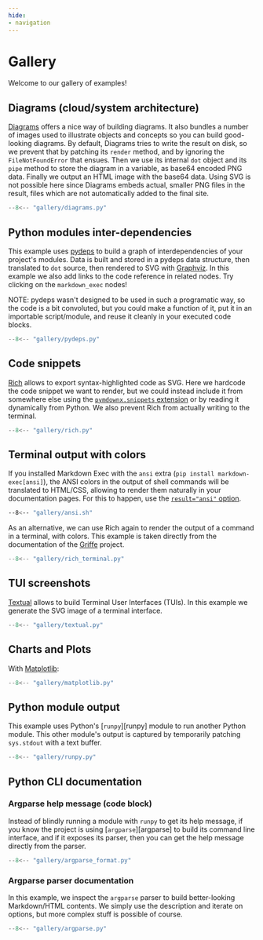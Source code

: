 ```yaml
---
hide:
- navigation
---
```


# Gallery

Welcome to our gallery of examples!

## Diagrams (cloud/system architecture)

[Diagrams](https://github.com/mingrammer/diagrams) offers a nice way of building
diagrams. It also bundles a number of images used to illustrate objects and concepts
so you can build good-looking diagrams. By default, Diagrams tries to write
the result on disk, so we prevent that by patching its `render` method,
and by ignoring the `FileNotFoundError` that ensues. Then we use its internal
`dot` object and its `pipe` method to store the diagram in a variable,
as base64 encoded PNG data. Finally we output an HTML image with the base64 data.
Using SVG is not possible here since Diagrams embeds actual, smaller PNG files
in the result, files which are not automatically added to the final site.

```python exec="true" html="true" source="tabbed-right" title="Diagrams"
--8<-- "gallery/diagrams.py"
```

## Python modules inter-dependencies

This example uses [pydeps](https://github.com/thebjorn/pydeps) to build a graph
of interdependencies of your project's modules. Data is built and stored
in a pydeps data structure, then translated to `dot` source, then rendered to SVG
with [Graphviz](https://graphviz.org/). In this example we also add links
to the code reference in related nodes. Try clicking on the `markdown_exec` nodes!

NOTE: pydeps wasn't designed to be used in such a programatic way,
so the code is a bit convoluted, but you could make a function of it,
put it in an importable script/module, and reuse it cleanly in your executed
code blocks.

```python exec="true" html="true" source="tabbed-right" title="pydeps module dependencies graph"
--8<-- "gallery/pydeps.py"
```

## Code snippets

[Rich](https://github.com/Textualize/rich) allows to export syntax-highlighted code as SVG.
Here we hardcode the code snippet we want to render, but we could instead include it
from somewhere else using the
[`pymdownx.snippets` extension](https://facelessuser.github.io/pymdown-extensions/extensions/snippets/)
or by reading it dynamically from Python.
We also prevent Rich from actually writing to the terminal.

```python exec="true" html="true" source="tabbed-right" title="Rich SVG code snippet"
--8<-- "gallery/rich.py"
```

<!--
Similarly, [PyTermGUI](https://github.com/bczsalba/pytermgui) also allows
to export syntax-highlighted code as SVG.

<!--```python exec="true" html="true" source="tabbed-right" title="PyTermGUI SVG code snippet"
--8<-- "gallery/pytermgui.py"
<!--```

TIP: There's a PyTermGUI-dedicated MkDocs plugin that allows
to generate SVGs on-the-fly: [Termage](https://github.com/bczsalba/Termage).
It is implemented using regular expressions in the `on_markdown` event of MkDocs,
so is probably less robust than our actual SuperFence implementation here,
but also allows for less verbose source to generate the SVG snippets.
-->

## Terminal output with colors

If you installed Markdown Exec with the `ansi` extra (`pip install markdown-exec[ansi]`),
the ANSI colors in the output of shell commands will be translated to HTML/CSS,
allowing to render them naturally in your documentation pages.
For this to happen, use the
[`result="ansi"` option](http://localhost:8000/markdown-exec/usage/#wrap-result-in-a-code-block).

```bash exec="true" source="tabbed-right" title="ANSI terminal output" result="ansi"
--8<-- "gallery/ansi.sh"
```

As an alternative, we can use Rich again to render the output of a command in a terminal, with colors.
This example is taken directly from the documentation of the [Griffe](https://github.com/mkdocstrings/griffe) project.

```python exec="true" html="true" source="tabbed-right" title="Rich terminal output"
--8<-- "gallery/rich_terminal.py"
```

## TUI screenshots

[Textual](https://github.com/Textualize/textual) allows to build Terminal User Interfaces (TUIs).
In this example we generate the SVG image of a terminal interface.

```python exec="1" html="true" source="tabbed-right" tabs="Source|Result"
--8<-- "gallery/textual.py"
```

## Charts and Plots

With [Matplotlib](https://matplotlib.org/):

```python exec="1" html="1" source="tabbed-right" title="matplotlib graph"
--8<-- "gallery/matplotlib.py"
```

## Python module output

This example uses Python's [`runpy`][runpy] module to run another
Python module. This other module's output is captured by temporarily
patching `sys.stdout` with a text buffer. 

```python exec="true" source="tabbed-right" title="runpy and script/module output"
--8<-- "gallery/runpy.py"
```

## Python CLI documentation

### Argparse help message (code block)

Instead of blindly running a module with `runpy` to get its help message,
if you know the project is using [`argparse`][argparse] to build its command line
interface, and if it exposes its parser, then you can get the help message
directly from the parser.

```python exec="true" source="tabbed-right" title="argparse parser help message"
--8<-- "gallery/argparse_format.py"
```

### Argparse parser documentation

In this example, we inspect the `argparse` parser to build better-looking
Markdown/HTML contents. We simply use the description and iterate on options,
but more complex stuff is possible of course.

```python exec="true" source="tabbed-right" title="CLI help using argparse parser"
--8<-- "gallery/argparse.py"
```
